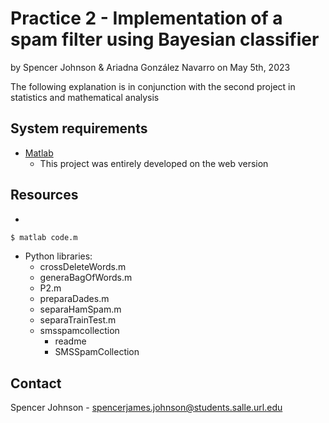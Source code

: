 # Practice 2 - Implementation of a spam filter using Bayesian classifier

by Spencer Johnson & Ariadna González Navarro
on May 5th, 2023

The following explanation is in conjunction with the second project in statistics and mathematical analysis

## System requirements

* [Matlab](https://matlab.mathworks.com)
    * This project was entirely developed on the web version

## Resources

* 
```bash
$ matlab code.m
```
* Python libraries:
    * crossDeleteWords.m 
    * generaBagOfWords.m
    * P2.m
    * preparaDades.m
    * separaHamSpam.m
    * separaTrainTest.m
    * smsspamcollection
        * readme
        * SMSSpamCollection

## Contact

Spencer Johnson - spencerjames.johnson@students.salle.url.edu
